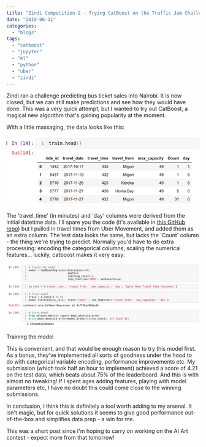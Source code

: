 ```yaml
---
title: "Zindi Competition 2 - Trying CatBoost on the Traffic Jam Challenge"
date: "2019-06-11"
categories: 
  - "blogs"
tags: 
  - "catboost"
  - "jupyter"
  - "ml"
  - "python"
  - "uber"
  - "zindi"
---
```


Zindi ran a challenge predicting bus ticket sales into Nairobi. It is now closed, but we can still make predictions and see how they would have done. This was a very quick attempt, but I wanted to try out CatBoost, a magical new algorithm that's gaining popularity at the moment.

With a little massaging, the data looks like this:

![](images/screenshot-from-2019-06-11-11-05-03.png)

The 'travel\_time' (in minutes) and 'day' columns were derived from the initial datetime data. I'll spare you the code (it's available in [this GitHub repo](https://github.com/johnowhitaker/catboost_traffic_solution)) but I pulled in travel times from Uber Movement, and added them as an extra column. The test data looks the same, but lacks the 'Count' column - the thing we're trying to predict. Normally you'd have to do extra processing: encoding the categorical columns, scaling the numerical features... luckily, catboost makes it very easy:

![](images/screenshot-from-2019-06-11-11-13-48.png)

Training the model

This is convenient, and that would be enough reason to try this model first. As a bonus, they've implemented all sorts of goodness under the hood to do with categorical variable encoding, performance improvements etc. My submission (which took half an hour to implement) achieved a score of 4.21 on the test data, which beats about 75% of the leaderboard. And this is with almost no tweaking! If I spent ages adding features, playing with model parameters etc, I have no doubt this could come close to the winning submissions.

In conclusion, I think this is definitely a tool worth adding to my arsenal. It isn't magic, but for quick solutions it seems to give good performance out-of-the-box and simplifies data prep - a win for me.

This was a short post since I'm hoping to carry on working on the AI Art contest - expect more from that tomorrow!
